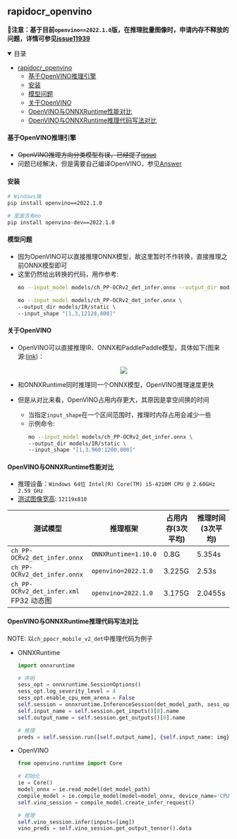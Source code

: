 ## rapidocr_openvino

**🚩注意：基于目前`openvino==2022.1.0`版，在推理批量图像时，申请内存不释放的问题，详情可参见[issue11939](https://github.com/openvinotoolkit/openvino/issues/11939)**

<details open>
<summary>目录</summary>

- [rapidocr_openvino](#rapidocr_openvino)
    - [基于OpenVINO推理引擎](#基于openvino推理引擎)
    - [安装](#安装)
    - [模型问题](#模型问题)
    - [关于OpenVINO](#关于openvino)
    - [OpenVINO与ONNXRuntime性能对比](#openvino与onnxruntime性能对比)
    - [OpenVINO与ONNXRuntime推理代码写法对比](#openvino与onnxruntime推理代码写法对比)
</details>

#### 基于OpenVINO推理引擎
- ~~OpenVINO推理方向分类模型有误，已经提了[issue](https://github.com/openvinotoolkit/openvino/issues/11501)~~
- 问题已经解决，但是需要自己编译OpenVINO，参见[Answer](https://github.com/openvinotoolkit/openvino/issues/11501#issuecomment-1096366363)

#### 安装
```bash
# Windows端
pip install openvino==2022.1.0

# 里面含有mo
pip install openvino-dev==2022.1.0
```

#### 模型问题
- 因为OpenVINO可以直接推理ONNX模型，故这里暂时不作转换，直接推理之前ONNX模型即可
- 这里仍然给出转换的代码，用作参考:
    ```bash
    mo --input_model models/ch_PP-OCRv2_det_infer.onnx --output_dir models/IR/

    mo --input_model models/ch_PP-OCRv2_det_infer.onnx \
    --output_dir models/IR/static \
    --input_shape "[1,3,12128,800]"
    ```


#### 关于OpenVINO
- OpenVINO可以直接推理IR、ONNX和PaddlePaddle模型，具体如下(图来源:[link](https://docs.openvino.ai/latest/openvino_docs_OV_UG_OV_Runtime_User_Guide.html#doxid-openvino-docs-o-v-u-g-o-v-runtime-user-guide))：

    <div align="center">
        <img src="https://docs.openvino.ai/latest/_images/BASIC_FLOW_IE_C.svg">
    </div>

- 和ONNXRuntime同时推理同一个ONNX模型，OpenVINO推理速度更快
- 但是从对比来看，OpenVINO占用内存更大，其原因是拿空间换的时间
  - 当指定`input_shape`在一个区间范围时，推理时内存占用会减少一些
  - 示例命令:
    ```bash
    mo --input_model models/ch_PP-OCRv2_det_infer.onnx \
    --output_dir models/IR/static \
    --input_shape "[1,3,960:1200,800]"
    ```

#### OpenVINO与ONNXRuntime性能对比
- 推理设备：`Windows 64位 Intel(R) Core(TM) i5-4210M CPU @ 2.60GHz   2.59 GHz`
- [测试图像宽高](https://drive.google.com/file/d/1iJcGvOVIdUlyOS52bBdvO8uzx8QORo5M/view?usp=sharing): `12119x810`

| 测试模型                             | 推理框架             | 占用内存(3次平均) | 推理时间(3次平均) |
| ------------------------------------ | -------------------- | ----------------- | ----------------- |
| `ch_PP-OCRv2_det_infer.onnx`         | `ONNXRuntime=1.10.0` | 0.8G              | 5.354s            |
| `ch_PP-OCRv2_det_infer.onnx`         | `openvino=2022.1.0`  | 3.225G            | 2.53s             |
| `ch_PP-OCRv2_det_infer.xml` FP32 动态图 | `openvino=2022.1.0`  | 3.175G            | 2.0455s           |


#### OpenVINO与ONNXRuntime推理代码写法对比
NOTE: 以`ch_ppocr_mobile_v2_det`中推理代码为例子

- ONNXRuntime
    ```python
    import onnxruntime

    # 声明
    sess_opt = onnxruntime.SessionOptions()
    sess_opt.log_severity_level = 4
    sess_opt.enable_cpu_mem_arena = False
    self.session = onnxruntime.InferenceSession(det_model_path, sess_opt)
    self.input_name = self.session.get_inputs()[0].name
    self.output_name = self.session.get_outputs()[0].name

    # 推理
    preds = self.session.run([self.output_name], {self.input_name: img})
    ```

- OpenVINO
    ```python
    from openvino.runtime import Core

    # 初始化
    ie = Core()
    model_onnx = ie.read_model(det_model_path)
    compile_model = ie.compile_model(model=model_onnx, device_name='CPU')
    self.vino_session = compile_model.create_infer_request()

    # 推理
    self.vino_session.infer(inputs=[img])
    vino_preds = self.vino_session.get_output_tensor().data
    ```
